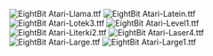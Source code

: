 ![EightBit Atari-Llama.ttf](https://github.com/ChoccyHobNob/EightBit-Atari-Fonts/blob/master/L/EightBit%20Atari-Llama-sample.png "EightBit Atari-Llama.ttf") ![EightBit Atari-Latein.ttf](https://github.com/ChoccyHobNob/EightBit-Atari-Fonts/blob/master/L/EightBit%20Atari-Latein-sample.png "EightBit Atari-Latein.ttf") ![EightBit Atari-Lotek3.ttf](https://github.com/ChoccyHobNob/EightBit-Atari-Fonts/blob/master/L/EightBit%20Atari-Lotek3-sample.png "EightBit Atari-Lotek3.ttf") ![EightBit Atari-Level1.ttf](https://github.com/ChoccyHobNob/EightBit-Atari-Fonts/blob/master/L/EightBit%20Atari-Level1-sample.png "EightBit Atari-Level1.ttf") ![EightBit Atari-Literki2.ttf](https://github.com/ChoccyHobNob/EightBit-Atari-Fonts/blob/master/L/EightBit%20Atari-Literki2-sample.png "EightBit Atari-Literki2.ttf") ![EightBit Atari-Laser4.ttf](https://github.com/ChoccyHobNob/EightBit-Atari-Fonts/blob/master/L/EightBit%20Atari-Laser4-sample.png "EightBit Atari-Laser4.ttf") ![EightBit Atari-Large.ttf](https://github.com/ChoccyHobNob/EightBit-Atari-Fonts/blob/master/L/EightBit%20Atari-Large-sample.png "EightBit Atari-Large.ttf") ![EightBit Atari-Large1.ttf](https://github.com/ChoccyHobNob/EightBit-Atari-Fonts/blob/master/L/EightBit%20Atari-Large1-sample.png "EightBit Atari-Large1.ttf") 
